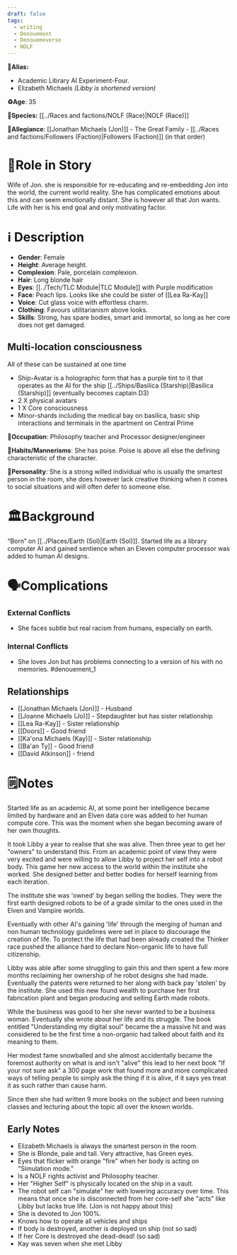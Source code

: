 ```yaml
---
draft: false
tags:
  - writing
  - Denouement
  - Denouemeverse
  - NOLF
---
```


📛**Alias:**  

- Academic Library AI Experiment-Four.
- Elizabeth Michaels *(Libby is shortened version)*

**♻️Age**:  35

👾**Species:** [[../Races and factions/NOLF (Race)|NOLF (Race)]]

🏅**Allegiance**: [[Jonathan Michaels (Jon)]] - The Great Family - [[../Races and factions/Followers (Faction)|Followers (Faction)]] (in that order)

# 🎲Role in Story

Wife of Jon. she is responsible for re-educating and re-embedding Jon into the world, the current world reality. She has complicated emotions about this and can seem emotionally distant. She is however all that Jon wants. Life with her is his end goal and only motivating factor.

# ℹ️ Description 

* **Gender**: Female
* **Height**: Average height.
* **Complexion**: Pale, porcelain complexion.
* **Hair**: Long blonde hair
* **Eyes**:  [[../Tech/TLC Module|TLC Module]] with Purple modification
* **Face**: Peach lips. Looks like she could be sister of [[Lea Ra-Kay]]
* **Voice**:  Cut glass voice with effortless charm.
* **Clothing**:  Favours utilitarianism above looks.
* **Skills**: Strong, has spare bodies, smart and immortal, so long as her core does not get damaged. 

## Multi-location consciousness

All of these can be sustained at one time

- Ship-Avatar is a holographic form that has a purple tint to it that operates as the AI for the ship [[../Ships/Basilica (Starship)|Basilica (Starship)]] (eventually becomes captain D3)
- 2 X physical avatars
- 1 X Core consciousness
- Minor-shards including the medical bay on basilica, basic ship interactions and terminals in the apartment on Central Prime

**💼Occupation**: Philosophy teacher and Processor designer/engineer

**🎺Habits/Mannerisms**: She has poise. Poise is above all else the defining characteristic of the character.

**🧨Personality**: She is a strong willed individual who is usually the smartest person in the room, she does however lack creative thinking when it comes to social situations and will often defer to someone else.

# 🏛️Background

“Born” on [[../Places/Earth (Sol)|Earth (Sol)]]. Started life as a library computer AI and gained sentience when an Eleven computer processor was added to human AI designs.

# 🗣️Complications

### **External Conflicts**

- She faces subtle but real racism from humans, especially on earth.

### **Internal Conflicts**

- She loves Jon but has problems connecting to a version of his with no memories. #denouement_1

## Relationships

- [[Jonathan Michaels (Jon)]] - Husband
- [[Joanne Michaels (Jo)]] - Stepdaughter but has sister relationship
- [[Lea Ra-Kay]] - Sister relationship
- [[Doors]] - Good friend
- [[Ka'ona Michaels (Kay)]] - Sister relationship 
- [[Ba'an Ty]] - Good friend
- [[David Atkinson]] - friend

# 🗒️Notes

Started life as an academic AI, at some point her intelligence became limited by hardware and an Elven data core was added to her human compute core. This was the moment when she began becoming aware of her own thoughts.

It took Libby a year to realise that she was alive. Then three year to get her "owners" to understand this. From an academic point of view they were very excited and were willing to allow Libby to project her self into a robot body. This game her new access to the world within the institute she worked. She designed better and better bodies for herself learning from each iteration.

The institute she was 'owned' by began selling the bodies. They were the first earth designed robots to be of a grade similar to the ones used in the Elven and Vampire worlds.

Eventually with other AI's gaining 'life' through the merging of human and non human technology guidelines were set in place to discourage the creation of life. To protect the life that had been already created the Thinker race pushed the alliance hard to declare Non-organic life to have full citizenship.

Libby was able after some struggling to gain this and then spent a few more months reclaiming her ownership of he robot designs she had made. Eventually the patents were returned to her along with back pay 'stolen' by the institute. She used this new found wealth to purchase her first fabrication plant and began producing and selling Earth made robots.

While the business was good to her she never wanted to be a business woman. Eventually she wrote about her life and its struggle. The book entitled "Understanding my digital soul" became the a massive hit and was considered to be the first time a non-organic had talked about faith and its meaning to them.

Her modest fame snowballed and she almost accidentally became the foremost authority on what is and isn't "alive" this lead to her next book "If your not sure ask" a 300 page work that found more and more complicated ways of telling people to simply ask the thing if it is alive, if it says yes treat it as such rather than cause harm.

Since then she had written 9 more books on the subject and been running classes and lecturing about the topic all over the known worlds.

## Early Notes

- Elizabeth Michaels is always the smartest person in the room.
- She is Blonde, pale and tall. Very attractive, has Green eyes.
- Eyes that flicker with orange "fire" when her body is acting on "Simulation mode."
- Is a NOLF rights activist and Philosophy teacher.
- Her "Higher Self" is physically located on the ship in a vault. 
- The robot self can "simulate" her with lowering accuracy over time. This means that once she is disconnected from her core-self she "acts" like Libby but lacks true life. (Jon is not happy about this)
- She is devoted to Jon 100%.
- Knows how to operate all vehicles and ships
- If body is destroyed, another is deployed on ship (not so sad)
- If her Core is destroyed she dead-dead! (so sad)
- Kay was seven when she met Libby